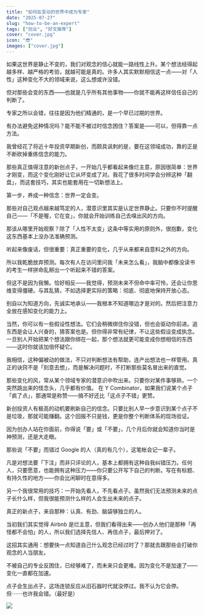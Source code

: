 ```yaml
---
title: "如何在变动的世界中成为专家"
date: "2025-07-27"
slug: "how-to-be-an-expert"
tags: ["创业", "好文推荐"]
cover: "cover.jpg"
icon: "😎"
images: ["cover.jpg"]
---
```

如果这世界是静止不变的，我们对观念的信心就能一路线性上升。某个想法经得起越多样、越严格的考验，就越可能是真的。许多人其实默默相信这一点——对「人性」这种变化不大的领域来说，这么想或许没错。



但对那些会变的东西——也就是几乎所有其他事物——你就不能再这样信任自己的判断了。



专家之所以会错，往往是因为他们精通的，是一个早已过期的世界。



有办法避免这种情况吗？能不能不被过时信念困住？答案是——可以，但得靠一点方法。



我曾经花了将近十年投资早期新创，而颇具讽刺的是，要在这领域成功，靠的正是不断砍掉重练信念的能力。



那些真正值得注意的新创点子，一开始几乎都看起来像烂主意，原因很简单：世界才刚变，而这个变化刚好让它从坏变成了对。我花了很多时间学会分辨这种「翻盘」，而这套技巧，其实也能套用在一切新想法上。



第一步，养成一种信念：世界一定会变。



那些对自己观点越来越笃定的人，潜意识里其实是认定世界静止。只要你不时提醒自己——「不是喔，它在变」，你就会开始训练自己去嗅出风的方向。



那该从哪里开始观察？除了「人性不太变」这条中等实用的原则外，很抱歉，变化这东西基本上没办法准确预测。



听起来像废话，但很重要：真正重要的变化，几乎从来都来自意料之外的方向。



所以我乾脆放弃预测。每次有人在访问里问我「未来怎么看」，我脑中都像没读书的考生一样拼命乱掰出一个听起来不错的答案。



但这不是因为我懒。恰好相反——我觉得，预测未来不但命中率可怜，还会让你思维变得僵硬。与其乱猜，不如选择更实际的策略：彻底、彻底地保持开放心态。



别自以为知道方向，先诚实地承认——我根本不知道哪边才是对的。然后把注意力全放在感知变化的能力上。



当然，你可以有一些假设性想法。它们会稍微绑住你没错，但也会驱动你前进。追东西是会让人兴奋的，猜答案也是。但你得非常有纪律，不让这些假设变成执念。
一旦别人开始把某个想法跟你绑在一起，那个想法就更可能变成你想相信的东西——这时你就该加倍怀疑它。



我相信，这种偏被动的做法，不只对判断想法有帮助，连产出想法也一样管用。真正的诀窍不是「刻意去想」，而是解决问题时，不打断那些莫名冒出来的直觉。



那些变化的风，常从某个领域专家的潜意识中吹出来。只要你对某件事够熟，一个突然跳出来的怪念头，几乎都有价值。
在 Y Combinator，如果我们说某个点子「疯了点」，那通常是称赞——搞不好还比「这点子不错」更赞。



新创投资人有极高的动机要刷新自己的信念。只要比别人早一步意识到某个点子不是垃圾，那就可能赚翻。这个回报不只是钱，更是你整个判断体系的现场验证。



因为创办人站在你面前，你得说「要」或「不要」，几个月后你就会知道你当时是神预测，还是大走眼。



那些说「不要」而错过 Google 的人（真的有几个），这笔帐会记一辈子。



凡是对想法要「下注」而非只评论的人，基本上都拥有这种自我纠错压力。任何人，只要愿意，也能拥有这种压力——你只要公开写下自己的判断。写在有标题、有持久性的地方——你会比闲聊时在意得多。



另一个我很常用的技巧：一开始先看人，不先看点子。虽然我们无法预测未来的点子长什么样，但我很能预测什么样的人会生出未来的点子。



真正的新点子，来自那种：认真、有劲、脑袋够独立的人。



当初我们其实觉得 Airbnb 是烂主意，但我们看得出来——创办人他们是那种「再怪都不会怕」的人，所以我们选择先信人、再信点子，最后押对了。



这招其实通用：想要快一点知道自己什么观念已经过时了？那就去跟那些会打破你观念的人当朋友。



不被自己的专业反困住，已经够难了，而未来只会更难。因为变化不是加速了——变化一直都在加速。



点子会生出点子，这场连锁反应从旧石器时代就没停过。我不认为它会停。
但⋯⋯也许我会错。（最好是）




![](https://prod-files-secure.s3.us-west-2.amazonaws.com/112d0858-5090-4d34-a606-b75eb8d65fd2/46476355-9cf3-4e99-9b7a-3531bc426380/1000202064.png?X-Amz-Algorithm=AWS4-HMAC-SHA256&X-Amz-Content-Sha256=UNSIGNED-PAYLOAD&X-Amz-Credential=ASIAZI2LB4667BEEFOIK%2F20250911%2Fus-west-2%2Fs3%2Faws4_request&X-Amz-Date=20250911T232800Z&X-Amz-Expires=3600&X-Amz-Security-Token=IQoJb3JpZ2luX2VjEKb%2F%2F%2F%2F%2F%2F%2F%2F%2F%2FwEaCXVzLXdlc3QtMiJGMEQCIEhAwiDxpqvzGJ1dhoVEZ5twCEQYKJR3o7OMpTvWhcnJAiAxwgDDCsWDY4SCkpyjD5fgn2DHV%2F1LmGgYh6OuiLX5oir%2FAwgfEAAaDDYzNzQyMzE4MzgwNSIM62QY9H5pPPwBezfzKtwD4LGQX9fGJbVUzX24aZ91KyhqT80NtiMGbE8Z%2Bh02mmFcWE8hXX4vPYGS9SL%2FvkpwGVwSgBlbvbk%2BJdF98VMJvdzW%2FvjFWQARsrNehwQnBDEj%2BAxUyHWtPQFbVCpmHNwiq8SQO5oXm2rRvsX0RCfBOSCFHRS%2BbQwpd0AvdUsnIiOjLXiOvyYU%2FTV%2FBcroP9BILacqeml%2FFzIRONtcY6jOBKJjHpGsAREO%2B9TjnfF1y%2B8eJ%2Box9dz5pT53VvFzwqJYk2VlBD4K%2BHzGtxoBdG0pWGvuqw%2Ff0MxvGIJGYqpnrlIJgDwct%2BmgGfXglTBMjbeac%2Ft4XTEbMOdIdTN179qr%2FQAcbAa6%2Fqvnuip%2FjeBfQeRF4KgOseJk1OqTwJD1Z0USb2TZfmHXOarBiB7%2BStYx4KrsOxEj0qUPwmu1PVfA%2BqRLh%2F99nHHcw46cwgBJ6Ht0ns1xZyJ%2B6R6WeGeuqDBzbQshKssKQ5%2BAkk4vbm%2BAEBy9pEza1%2FoIXwM2TZplYRwvfbgGmFP6q8JoqVFFgxmAInP%2Fr9QJhTtRC6cZwaMEtxb3ziPqCQy3sxsV%2FtWzOEfBfujYUcYUrEXKtE900%2FnrffQgnH4pSaYh0j1OLfw1Js1ipyaptzes%2FWR5zTYwxYSNxgY6pgGSStrLPrazQ7f94Cj9%2F%2Bl52AiXP7oBijxrqcjjB5daZ04kG0vhOCqGEh%2FiEw%2FR2Cd%2BTV2bzUuiNa%2FxTF0z3kCjuo0OWQG9dy3BwKeCAI%2BZ45ELXjOVtRXEghd8bzvK7xj7XGTY5mC8cKdst2oIrI1l6wpvBmi0t%2FuRc5J%2FLFAAvvSlYm8DVr9gGA5oMi5eKpUSJYmoWYHzo%2F8%2BA3rs4k9P4TZ84oSM&X-Amz-Signature=e4df27cf620713326f4c31a7baacab2a0a89e79ea64ceb03d0fc1e5bac95d862&X-Amz-SignedHeaders=host&x-amz-checksum-mode=ENABLED&x-id=GetObject)

